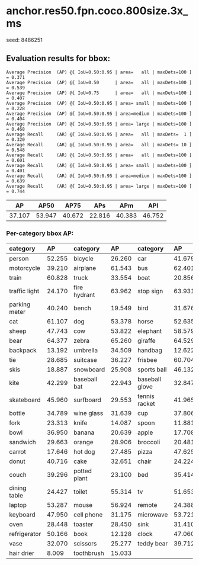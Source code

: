 # anchor.res50.fpn.coco.800size.3x_ms  

seed: 8486251

## Evaluation results for bbox:  

```  
Average Precision  (AP) @[ IoU=0.50:0.95 | area=   all | maxDets=100 ] = 0.371
Average Precision  (AP) @[ IoU=0.50      | area=   all | maxDets=100 ] = 0.539
Average Precision  (AP) @[ IoU=0.75      | area=   all | maxDets=100 ] = 0.407
Average Precision  (AP) @[ IoU=0.50:0.95 | area= small | maxDets=100 ] = 0.228
Average Precision  (AP) @[ IoU=0.50:0.95 | area=medium | maxDets=100 ] = 0.404
Average Precision  (AP) @[ IoU=0.50:0.95 | area= large | maxDets=100 ] = 0.468
Average Recall     (AR) @[ IoU=0.50:0.95 | area=   all | maxDets=  1 ] = 0.320
Average Recall     (AR) @[ IoU=0.50:0.95 | area=   all | maxDets= 10 ] = 0.548
Average Recall     (AR) @[ IoU=0.50:0.95 | area=   all | maxDets=100 ] = 0.601
Average Recall     (AR) @[ IoU=0.50:0.95 | area= small | maxDets=100 ] = 0.401
Average Recall     (AR) @[ IoU=0.50:0.95 | area=medium | maxDets=100 ] = 0.639
Average Recall     (AR) @[ IoU=0.50:0.95 | area= large | maxDets=100 ] = 0.744
```  
|   AP   |  AP50  |  AP75  |  APs   |  APm   |  APl   |  
|:------:|:------:|:------:|:------:|:------:|:------:|  
| 37.107 | 53.947 | 40.672 | 22.816 | 40.383 | 46.752 |

### Per-category bbox AP:  

| category      | AP     | category     | AP     | category       | AP     |  
|:--------------|:-------|:-------------|:-------|:---------------|:-------|  
| person        | 52.255 | bicycle      | 26.260 | car            | 41.679 |  
| motorcycle    | 39.210 | airplane     | 61.543 | bus            | 62.401 |  
| train         | 60.828 | truck        | 33.554 | boat           | 20.856 |  
| traffic light | 24.170 | fire hydrant | 63.962 | stop sign      | 63.931 |  
| parking meter | 40.240 | bench        | 19.549 | bird           | 31.676 |  
| cat           | 61.107 | dog          | 53.378 | horse          | 52.635 |  
| sheep         | 47.743 | cow          | 53.822 | elephant       | 58.579 |  
| bear          | 64.377 | zebra        | 65.260 | giraffe        | 64.529 |  
| backpack      | 13.192 | umbrella     | 34.509 | handbag        | 12.622 |  
| tie           | 28.685 | suitcase     | 36.227 | frisbee        | 60.704 |  
| skis          | 18.887 | snowboard    | 25.908 | sports ball    | 46.132 |  
| kite          | 42.299 | baseball bat | 22.943 | baseball glove | 32.847 |  
| skateboard    | 45.960 | surfboard    | 29.553 | tennis racket  | 41.965 |  
| bottle        | 34.789 | wine glass   | 31.639 | cup            | 37.806 |  
| fork          | 23.313 | knife        | 14.087 | spoon          | 11.881 |  
| bowl          | 36.950 | banana       | 20.639 | apple          | 17.708 |  
| sandwich      | 29.663 | orange       | 28.906 | broccoli       | 20.481 |  
| carrot        | 17.646 | hot dog      | 27.485 | pizza          | 47.625 |  
| donut         | 40.716 | cake         | 32.651 | chair          | 24.224 |  
| couch         | 39.296 | potted plant | 23.100 | bed            | 35.414 |  
| dining table  | 24.427 | toilet       | 55.314 | tv             | 51.653 |  
| laptop        | 53.287 | mouse        | 56.924 | remote         | 24.388 |  
| keyboard      | 47.950 | cell phone   | 31.175 | microwave      | 53.721 |  
| oven          | 28.448 | toaster      | 28.450 | sink           | 31.410 |  
| refrigerator  | 50.166 | book         | 12.128 | clock          | 47.060 |  
| vase          | 32.070 | scissors     | 25.277 | teddy bear     | 39.712 |  
| hair drier    | 8.009  | toothbrush   | 15.033 |                |        |
